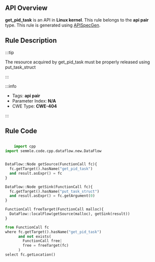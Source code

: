 ---
---


## API Overview
**get_pid_task** is an API in **Linux kernel**. This rule belongs to the **api pair** type. This rule is generated using [APISpecGen](../../tools/APISpecGen).
## Rule Description

:::tip

The resource acquired by get_pid_task must be properly released using put_task_struct

:::

:::info

- Tags: **api pair**
- Parameter Index: **N/A**
- CWE Type: **CWE-404**

:::

## Rule Code
```python

    import cpp
import semmle.code.cpp.dataflow.new.DataFlow


DataFlow::Node getSource(FunctionCall fc){
  fc.getTarget().hasName("get_pid_task")
  and result.asExpr() = fc
}

DataFlow::Node getSink(FunctionCall fc){
  fc.getTarget().hasName("put_task_struct")
  and result.asExpr() = fc.getArgument(0)
}

FunctionCall freeTarget(FunctionCall malloc){
  DataFlow::localFlow(getSource(malloc), getSink(result))
}

from FunctionCall fc
where fc.getTarget().hasName("get_pid_task")
      and not exists(
        FunctionCall free| 
        free = freeTarget(fc)
      )
select fc.getLocation()

    
```